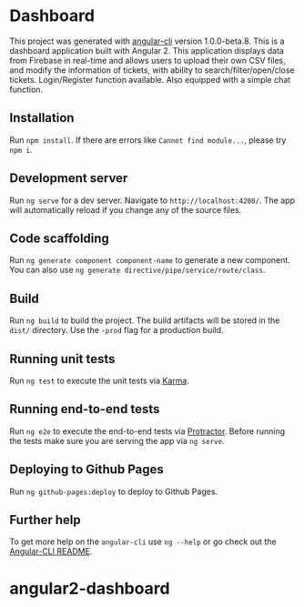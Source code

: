# Dashboard

This project was generated with [angular-cli](https://github.com/angular/angular-cli) version 1.0.0-beta.8.
This is a dashboard application built with Angular 2. This application displays data from Firebase in real-time and allows users to upload their own CSV files, and modify the information of tickets, with ability to search/filter/open/close tickets. Login/Register function available. Also equipped with a simple chat function. 

## Installation

Run `npm install`. If there are errors like `Cannot find module...`, please try `npm i`.

## Development server
Run `ng serve` for a dev server. Navigate to `http://localhost:4200/`. The app will automatically reload if you change any of the source files.

## Code scaffolding

Run `ng generate component component-name` to generate a new component. You can also use `ng generate directive/pipe/service/route/class`.

## Build

Run `ng build` to build the project. The build artifacts will be stored in the `dist/` directory. Use the `-prod` flag for a production build.

## Running unit tests

Run `ng test` to execute the unit tests via [Karma](https://karma-runner.github.io).

## Running end-to-end tests

Run `ng e2e` to execute the end-to-end tests via [Protractor](http://www.protractortest.org/). 
Before running the tests make sure you are serving the app via `ng serve`.

## Deploying to Github Pages

Run `ng github-pages:deploy` to deploy to Github Pages.

## Further help

To get more help on the `angular-cli` use `ng --help` or go check out the [Angular-CLI README](https://github.com/angular/angular-cli/blob/master/README.md).

# angular2-dashboard
